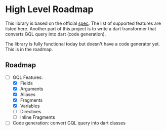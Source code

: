 # High Level Roadmap

This library is based on the official [spec][1]. The list of supported features are listed here.
Another part of this project is to write a dart transformer that converts GQL query into dart (code generation).

The library is fully functional today but doesn't have a code generator yet. This is in the roadmap.

## Roadmap
- [ ] GQL Features:
  - [x] Fields
  - [x] Arguments
  - [x] Aliases
  - [x] Fragments
  - [x] Variables
  - [ ] Directives
  - [ ] Inline Fragments
- [ ] Code generation: convert GQL query into dart classes
   
[1]: http://facebook.github.io/graphql/